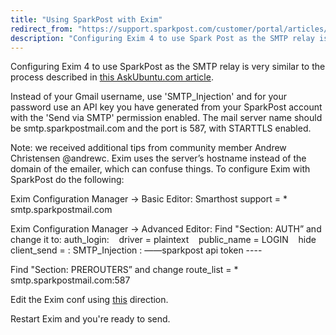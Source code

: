 ```yaml
---
title: "Using SparkPost with Exim"
redirect_from: "https://support.sparkpost.com/customer/portal/articles/2039925-using-sparkpost-with-exim"
description: "Configuring Exim 4 to use Spark Post as the SMTP relay is very similar to the process described in this Ask Ubuntu com article Instead of your Gmail username use SMTP Injection and for your password use an API key you have generated from your Spark Post account with the..."
---
```


Configuring Exim 4 to use SparkPost as the SMTP relay is very similar to the process described in [this AskUbuntu.com article](http://askubuntu.com/questions/167043/how-do-i-configure-exim4-to-send-mail-through-a-password-protected-ssl-smtp-mail). 

Instead of your Gmail username, use 'SMTP_Injection' and for your password use an API key you have generated from your SparkPost account with the 'Send via SMTP' permission enabled. The mail server name should be smtp.sparkpostmail.com and the port is 587, with STARTTLS enabled.

Note: we received additional tips from community member Andrew Christensen @andrewc. Exim uses the server’s hostname instead of the domain of the emailer, which can confuse things. To configure Exim with SparkPost do the following:

Exim Configuration Manager -> Basic Editor:
Smarthost support = * smtp.sparkpostmail.com

Exim Configuration Manager -> Advanced Editor:
Find "Section: AUTH” and change it to:
auth_login:
   driver = plaintext
   public_name = LOGIN
   hide client_send = : SMTP_Injection : ——sparkpost api token ----

Find "Section: PREROUTERS” and change route_list = * smtp.sparkpostmail.com:587

Edit the Exim conf using [this](https://forums.cpanel.net/threads/easy-fix-your-smtp-banner-smtp-greeting-and-reverse-dns-for-dedicated-ips.391311/) direction.

Restart Exim and you're ready to send.